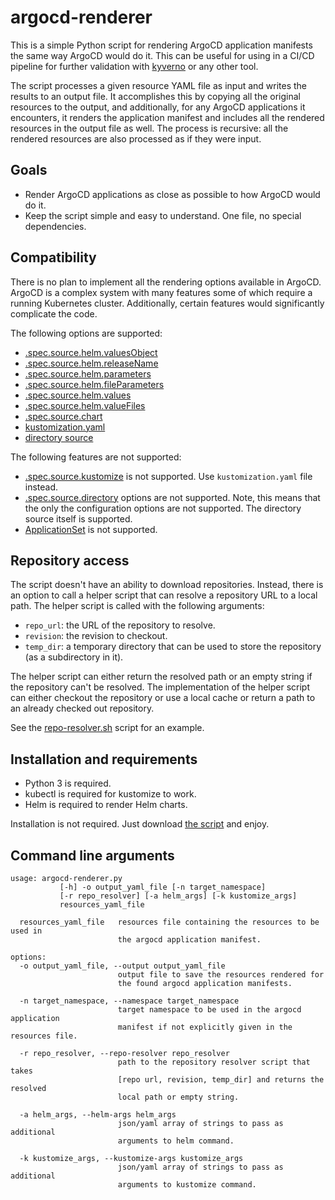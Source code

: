 # argocd-renderer

This is a simple Python script for rendering ArgoCD application manifests
the same way ArgoCD would do it. This can be useful for using
in a CI/CD pipeline for further validation
with [kyverno](https://github.com/kyverno/kyverno) or any other tool.

The script processes a given resource YAML file as input and writes the results to
an output file. It accomplishes this by copying all the original resources
to the output, and additionally, for any ArgoCD applications it encounters,
it renders the application manifest and includes all the rendered resources
in the output file as well. The process is recursive: all the rendered
resources are also processed as if they were input.

## Goals

- Render ArgoCD applications as close as possible to how ArgoCD would do it.
- Keep the script simple and easy to understand. One file, no special dependencies.

## Compatibility

There is no plan to implement all the rendering options available in ArgoCD.
ArgoCD is a complex system with many features some of which require a running
Kubernetes cluster. Additionally, certain features would significantly
complicate the code.

The following options are supported:

- [.spec.source.helm.valuesObject](./tests/test-01/input.yaml)
- [.spec.source.helm.releaseName](./tests/test-04/input.yaml)
- [.spec.source.helm.parameters](./tests/test-04/input.yaml)
- [.spec.source.helm.fileParameters](./tests/test-04/input.yaml)
- [.spec.source.helm.values](./tests/test-04/input.yaml)
- [.spec.source.helm.valueFiles](./tests/test-04/input.yaml)
- [.spec.source.chart](./tests/test-06/input.yaml)
- [kustomization.yaml](./tests/test-20/input.yaml)
- [directory source](./tests/test-40/input.yaml)

The following features are not supported:

- [.spec.source.kustomize](https://argo-cd.readthedocs.io/en/stable/user-guide/kustomize/#patches)
  is not supported. Use `kustomization.yaml` file instead.
- [.spec.source.directory](https://argo-cd.readthedocs.io/en/stable/user-guide/directory/)
  options are not supported. Note, this means that the only the configuration
  options are not supported. The directory source itself is supported.
- [ApplicationSet](https://argo-cd.readthedocs.io/en/stable/user-guide/application-set/)
  is not supported.

## Repository access

The script doesn't have an ability to download repositories. Instead, there is
an option to call a helper script that can resolve a repository URL to a local
path. The helper script is called with the following arguments:

- `repo_url`: the URL of the repository to resolve.
- `revision`: the revision to checkout.
- `temp_dir`: a temporary directory that can be used to store the repository
              (as a subdirectory in it).

The helper script can either return the resolved path or an empty string if
the repository can't be resolved. The implementation of the helper script
can either checkout the repository or use a local cache or return a path to
an already checked out repository.

See the [repo-resolver.sh](./tests/repo-resolver.sh) script for an example.

## Installation and requirements

- Python 3 is required.
- kubectl is required for kustomize to work.
- Helm is required to render Helm charts.

Installation is not required. Just download [the script](./argocd-renderer.py)
and enjoy.

## Command line arguments

```text
usage: argocd-renderer.py
           [-h] -o output_yaml_file [-n target_namespace]
           [-r repo_resolver] [-a helm_args] [-k kustomize_args]
           resources_yaml_file

  resources_yaml_file   resources file containing the resources to be used in
                        the argocd application manifest.

options:
  -o output_yaml_file, --output output_yaml_file
                        output file to save the resources rendered for
                        the found argocd application manifests.

  -n target_namespace, --namespace target_namespace
                        target namespace to be used in the argocd application
                        manifest if not explicitly given in the resources file.

  -r repo_resolver, --repo-resolver repo_resolver
                        path to the repository resolver script that takes
                        [repo url, revision, temp_dir] and returns the resolved
                        local path or empty string.

  -a helm_args, --helm-args helm_args
                        json/yaml array of strings to pass as additional
                        arguments to helm command.

  -k kustomize_args, --kustomize-args kustomize_args
                        json/yaml array of strings to pass as additional
                        arguments to kustomize command.
```
